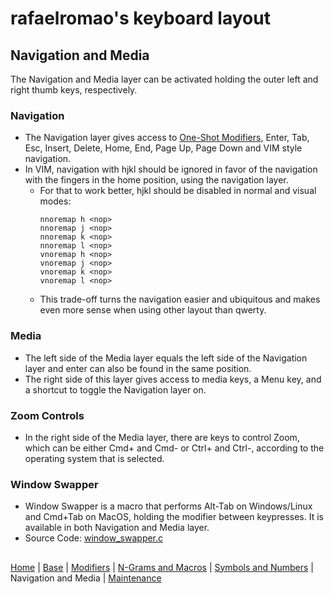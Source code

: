 # rafaelromao's keyboard layout

## Navigation and Media
The Navigation and Media layer can be activated holding the outer left and right thumb keys, respectively.

### Navigation
- The Navigation layer gives access to [One-Shot Modifiers](modifiers.md#one-shot-modifiers), Enter, Tab, Esc, Insert, Delete, Home, End, Page Up, Page Down and VIM style navigation.
- In VIM, navigation with hjkl should be ignored in favor of the navigation with the fingers in the home position, using the navigation layer.
    - For that to work better, hjkl should be disabled in normal and visual modes:
        ```vim
        nnoremap h <nop>
        nnoremap j <nop>
        nnoremap k <nop>
        nnoremap l <nop>
        vnoremap h <nop>
        vnoremap j <nop>
        vnoremap k <nop>
        vnoremap l <nop>
        ```
    - This trade-off turns the navigation easier and ubiquitous and makes even more sense when using other layout than qwerty.

### Media
- The left side of the Media layer equals the left side of the Navigation layer and enter can also be found in the same position.
- The right side of this layer gives access to media keys, a Menu key, and a shortcut to toggle the Navigation layer on.

### Zoom Controls
- In the right side of the Media layer, there are keys to control Zoom, which can be either Cmd+ and Cmd- or Ctrl+ and Ctrl-, according to the operating system that is selected.

### Window Swapper
- Window Swapper is a macro that performs Alt-Tab on Windows/Linux and Cmd+Tab on MacOS, holding the modifier between keypresses. It is available in both Navigation and Media layer.
- Source Code: [window_swapper.c](../src/qmk/users/rafaelromao/features/window_swapper.c)

##
[Home](../readme.md) | 
[Base](base.md) |
[Modifiers](modifiers.md) |
[N-Grams and Macros](macros.md) |
[Symbols and Numbers](symbols.md) |
Navigation and Media |
[Maintenance](maintenance.md)
